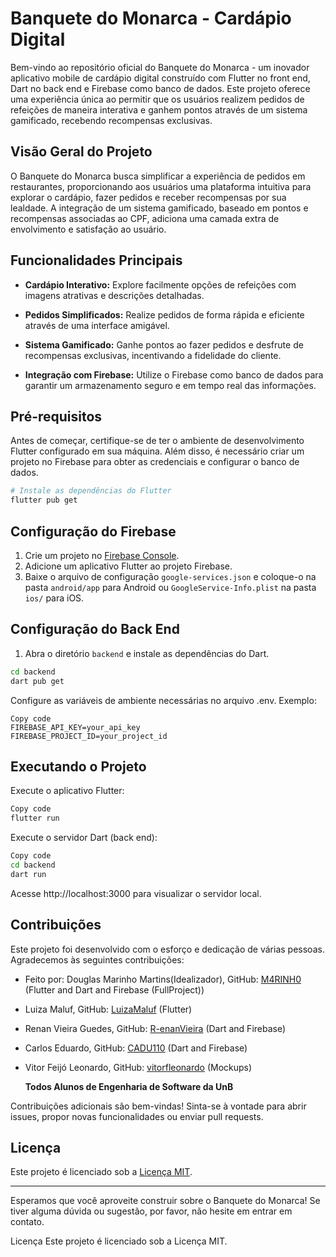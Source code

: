 # Banquete do Monarca - Cardápio Digital

Bem-vindo ao repositório oficial do Banquete do Monarca - um inovador aplicativo mobile de cardápio digital construído com Flutter no front end, Dart no back end e Firebase como banco de dados. Este projeto oferece uma experiência única ao permitir que os usuários realizem pedidos de refeições de maneira interativa e ganhem pontos através de um sistema gamificado, recebendo recompensas exclusivas.

## Visão Geral do Projeto

O Banquete do Monarca busca simplificar a experiência de pedidos em restaurantes, proporcionando aos usuários uma plataforma intuitiva para explorar o cardápio, fazer pedidos e receber recompensas por sua lealdade. A integração de um sistema gamificado, baseado em pontos e recompensas associadas ao CPF, adiciona uma camada extra de envolvimento e satisfação ao usuário.

## Funcionalidades Principais

- **Cardápio Interativo:** Explore facilmente opções de refeições com imagens atrativas e descrições detalhadas.

- **Pedidos Simplificados:** Realize pedidos de forma rápida e eficiente através de uma interface amigável.

- **Sistema Gamificado:** Ganhe pontos ao fazer pedidos e desfrute de recompensas exclusivas, incentivando a fidelidade do cliente.

- **Integração com Firebase:** Utilize o Firebase como banco de dados para garantir um armazenamento seguro e em tempo real das informações.

## Pré-requisitos

Antes de começar, certifique-se de ter o ambiente de desenvolvimento Flutter configurado em sua máquina. Além disso, é necessário criar um projeto no Firebase para obter as credenciais e configurar o banco de dados.

```bash
# Instale as dependências do Flutter
flutter pub get
```
## Configuração do Firebase

1. Crie um projeto no [Firebase Console](https://console.firebase.google.com/).
2. Adicione um aplicativo Flutter ao projeto Firebase.
3. Baixe o arquivo de configuração `google-services.json` e coloque-o na pasta `android/app` para Android ou `GoogleService-Info.plist` na pasta `ios/` para iOS.

## Configuração do Back End

1. Abra o diretório `backend` e instale as dependências do Dart.

```bash
cd backend
dart pub get
```

Configure as variáveis de ambiente necessárias no arquivo .env. Exemplo:
```env
Copy code
FIREBASE_API_KEY=your_api_key
FIREBASE_PROJECT_ID=your_project_id
```
## Executando o Projeto
Execute o aplicativo Flutter:

```bash
Copy code
flutter run
```
Execute o servidor Dart (back end):

```bash
Copy code
cd backend
dart run
```
Acesse http://localhost:3000 para visualizar o servidor local.

## Contribuições

Este projeto foi desenvolvido com o esforço e dedicação de várias pessoas. Agradecemos às seguintes contribuições:

- Feito por: Douglas Marinho Martins(Idealizador), GitHub: [M4RINH0](https://github.com/M4RINH0) (Flutter and Dart and Firebase (FullProject))
- Luiza Maluf, GitHub: [LuizaMaluf](https://github.com/LuizaMaluf) (Flutter)
- Renan Vieira Guedes, GitHub: [R-enanVieira](https://github.com/R-enanVieira) (Dart and Firebase)
- Carlos Eduardo, GitHub: [CADU110](https://github.com/CADU110) (Dart and Firebase)
- Vitor Feijó Leonardo, GitHub: [vitorfleonardo](https://github.com/vitorfleonardo) (Mockups)

  <strong> Todos Alunos de Engenharia de Software da UnB </strong>

Contribuições adicionais são bem-vindas! Sinta-se à vontade para abrir issues, propor novas funcionalidades ou enviar pull requests.

## Licença

Este projeto é licenciado sob a [Licença MIT](LICENSE.md).

---

Esperamos que você aproveite construir sobre o Banquete do Monarca! Se tiver alguma dúvida ou sugestão, por favor, não hesite em entrar em contato.


Licença
Este projeto é licenciado sob a Licença MIT.
